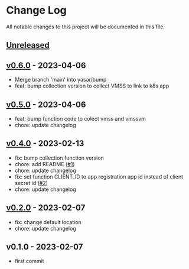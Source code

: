 # Change Log

All notable changes to this project will be documented in this file.

<a name="unreleased"></a>
## [Unreleased]



<a name="v0.6.0"></a>
## [v0.6.0] - 2023-04-06

- Merge branch 'main' into yasar/bump
- feat: bump collection version to collect VMSS to link to k8s app


<a name="v0.5.0"></a>
## [v0.5.0] - 2023-04-06

- feat: bump function code to colect vmss and vmssvm
- chore: update changelog


<a name="v0.4.0"></a>
## [v0.4.0] - 2023-02-13

- fix: bump collection function version
- chore: add README ([#1](https://github.com/observeinc/resourcemanager-azure-collection/issues/1))
- chore: update changelog
- fix: set function CLIENT_ID to app registration app id instead of client secret id ([#2](https://github.com/observeinc/resourcemanager-azure-collection/issues/2))
- chore: update changelog


<a name="v0.2.0"></a>
## [v0.2.0] - 2023-02-07

- fix: change default location
- chore: update changelog


<a name="v0.1.0"></a>
## v0.1.0 - 2023-02-07

- first commit


[Unreleased]: https://github.com/observeinc/resourcemanager-azure-collection/compare/v0.6.0...HEAD
[v0.6.0]: https://github.com/observeinc/resourcemanager-azure-collection/compare/v0.5.0...v0.6.0
[v0.5.0]: https://github.com/observeinc/resourcemanager-azure-collection/compare/v0.4.0...v0.5.0
[v0.4.0]: https://github.com/observeinc/resourcemanager-azure-collection/compare/v0.2.0...v0.4.0
[v0.2.0]: https://github.com/observeinc/resourcemanager-azure-collection/compare/v0.1.0...v0.2.0
